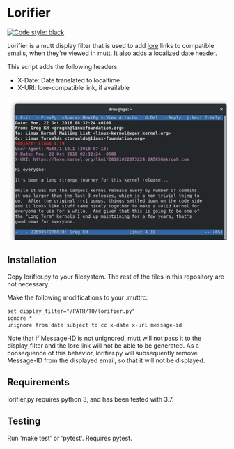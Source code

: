 # Lorifier

[![Code style: black](https://img.shields.io/badge/code%20style-black-000000.svg)](https://github.com/ambv/black)

Lorifier is a mutt display filter that is used to add
[lore](https://www.kernel.org/lore.html) links to compatible emails, when
they're viewed in mutt. It also adds a localized date header.

This script adds the following headers:
- X-Date: Date translated to localtime
- X-URI: lore-compatible link, if available

<img title="lore links in mutt" src="samples/example.png" />

## Installation

Copy lorifier.py to your filesystem. The rest of the files in this
repository are not necessary.

Make the following modifications to your .muttrc:

```
set display_filter="/PATH/TO/lorifier.py"
ignore *
unignore from date subject to cc x-date x-uri message-id
```

Note that if Message-ID is not unignored, mutt will not pass it to the
display_filter and the lore link will not be able to be generated. As a
consequence of this behavior, lorifier.py will subsequently remove
Message-ID from the displayed email, so that it will not be displayed.

## Requirements

lorifier.py requires python 3, and has been tested with 3.7.

## Testing

Run 'make test' or 'pytest'. Requires pytest.
